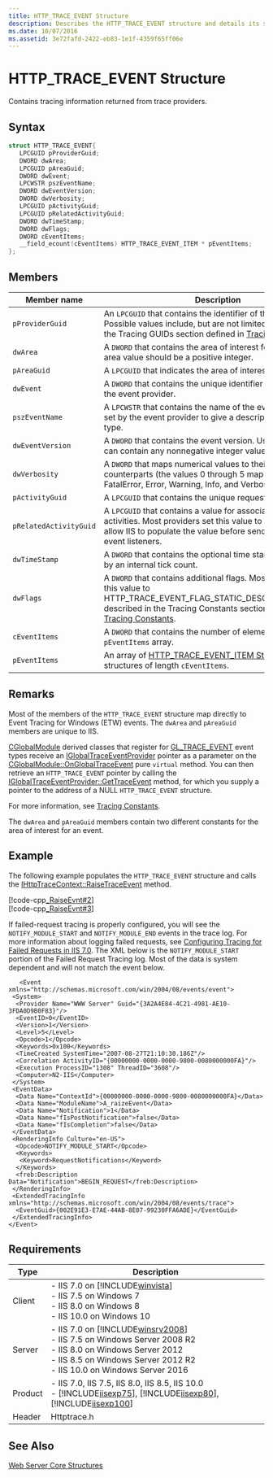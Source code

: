 ```yaml
---
title: HTTP_TRACE_EVENT Structure
description: Describes the HTTP_TRACE_EVENT structure and details its syntax, members, remarks, code example, and requirements.
ms.date: 10/07/2016
ms.assetid: 3e72fafd-2422-eb83-1e1f-4359f65ff06e
---
```

# HTTP_TRACE_EVENT Structure
Contains tracing information returned from trace providers.  
  
## Syntax  
  
```cpp  
struct HTTP_TRACE_EVENT{  
   LPCGUID pProviderGuid;  
   DWORD dwArea;  
   LPCGUID pAreaGuid;  
   DWORD dwEvent;  
   LPCWSTR pszEventName;  
   DWORD dwEventVersion;  
   DWORD dwVerbosity;  
   LPCGUID pActivityGuid;  
   LPCGUID pRelatedActivityGuid;  
   DWORD dwTimeStamp;  
   DWORD dwFlags;  
   DWORD cEventItems;  
   __field_ecount(cEventItems) HTTP_TRACE_EVENT_ITEM * pEventItems;  
};  
```  
  
## Members  
  
|Member name|Description|  
|-----------------|-----------------|  
|`pProviderGuid`|An `LPCGUID` that contains the identifier of the provider. Possible values include, but are not limited to, the values in the Tracing GUIDs section defined in [Tracing Constants](../../web-development-reference/native-code-api-reference/tracing-constants.md).|  
|`dwArea`|A `DWORD` that contains the area of interest for the event. The area value should be a positive integer.|  
|`pAreaGuid`|A `LPCGUID` that indicates the area of interest.|  
|`dwEvent`|A `DWORD` that contains the unique identifier of the event for the event provider.|  
|`pszEventName`|A `LPCWSTR` that contains the name of the event. This value is set by the event provider to give a description of the event type.|  
|`dwEventVersion`|A `DWORD` that contains the event version. Usually 0 or 1, but can contain any nonnegative integer value.|  
|`dwVerbosity`|A `DWORD` that maps numerical values to their verbose counterparts (the values 0 through 5 map to General, FatalError, Error, Warning, Info, and Verbose).|  
|`pActivityGuid`|A `LPCGUID` that contains the unique request identifier.|  
|`pRelatedActivityGuid`|A `LPCGUID` that contains a value for associating related activities. Most providers set this value to NULL and then allow IIS to populate the value before sending the event to event listeners.|  
|`dwTimeStamp`|A `DWORD` that contains the optional time stamp, represented by an internal tick count.|  
|`dwFlags`|A `DWORD` that contains additional flags. Most providers set this value to HTTP_TRACE_EVENT_FLAG_STATIC_DESCRIPTIVE_FIELDS, described in the Tracing Constants section defined in [Tracing Constants](../../web-development-reference/native-code-api-reference/tracing-constants.md).|  
|`cEventItems`|A `DWORD` that contains the number of elements in the `pEventItems` array.|  
|`pEventItems`|An array of [HTTP_TRACE_EVENT_ITEM Structure](../../web-development-reference/native-code-api-reference/http-trace-event-item-structure.md) structures of length `cEventItems`.|  
  
## Remarks  
 Most of the members of the `HTTP_TRACE_EVENT` structure map directly to Event Tracing for Windows (ETW) events. The `dwArea` and `pAreaGuid` members are unique to IIS.  
  
 [CGlobalModule](../../web-development-reference/native-code-api-reference/cglobalmodule-class.md) derived classes that register for [GL_TRACE_EVENT](../../web-development-reference/native-code-api-reference/request-processing-constants.md) event types receive an [IGlobalTraceEventProvider](../../web-development-reference/native-code-api-reference/iglobaltraceeventprovider-interface.md) pointer as a parameter on the [CGlobalModule::OnGlobalTraceEvent](../../web-development-reference/native-code-api-reference/cglobalmodule-onglobaltraceevent-method.md) pure `virtual` method. You can then retrieve an `HTTP_TRACE_EVENT` pointer by calling the [IGlobalTraceEventProvider::GetTraceEvent](../../web-development-reference/native-code-api-reference/iglobaltraceeventprovider-gettraceevent-method.md) method, for which you supply a pointer to the address of a NULL `HTTP_TRACE_EVENT` structure.  
  
 For more information, see [Tracing Constants](../../web-development-reference/native-code-api-reference/tracing-constants.md).  
  
 The `dwArea` and `pAreaGuid` members contain two different constants for the area of interest for an event.  
  
## Example  
 The following example populates the `HTTP_TRACE_EVENT` structure and calls the [IHttpTraceContext::RaiseTraceEvent](../../web-development-reference/native-code-api-reference/ihttptracecontext-raisetraceevent-method.md) method.  
  
 [!code-cpp[_RaiseEvnt#2](../../../samples/snippets/cpp/VS_Snippets_IIS/IIS7/_RaiseEvnt/cpp/IHttpResponseWriteEntityChunkByReference.cpp#2)]  
[!code-cpp[_RaiseEvnt#3](../../../samples/snippets/cpp/VS_Snippets_IIS/IIS7/_RaiseEvnt/cpp/MyTrcEvnt.h#3)]  
  
 If failed-request tracing is properly configured, you will see the `NOTIFY_MODULE_START` and `NOTIFY_MODULE_END` events in the trace log. For more information about logging failed requests, see [Configuring Tracing for Failed Requests in IIS 7.0](https://go.microsoft.com/fwlink/?LinkId=99788). The XML below is the `NOTIFY_MODULE_START` portion of the Failed Request Tracing log. Most of the data is system dependent and will not match the event below.  
  
```  
   <Event xmlns="http://schemas.microsoft.com/win/2004/08/events/event">  
 <System>  
  <Provider Name="WWW Server" Guid="{3A2A4E84-4C21-4981-AE10-3FDA0D9B0F83}"/>  
  <EventID>0</EventID>  
  <Version>1</Version>  
  <Level>5</Level>  
  <Opcode>1</Opcode>  
  <Keywords>0x100</Keywords>  
  <TimeCreated SystemTime="2007-08-27T21:10:30.186Z"/>  
  <Correlation ActivityID="{00000000-0000-0000-9800-0080000000FA}"/>  
  <Execution ProcessID="1308" ThreadID="3608"/>  
  <Computer>N2-IIS</Computer>  
 </System>  
 <EventData>  
  <Data Name="ContextId">{00000000-0000-0000-9800-0080000000FA}</Data>  
  <Data Name="ModuleName">A_raizeEvent</Data>  
  <Data Name="Notification">1</Data>  
  <Data Name="fIsPostNotification">false</Data>  
  <Data Name="fIsCompletion">false</Data>  
 </EventData>  
 <RenderingInfo Culture="en-US">  
  <Opcode>NOTIFY_MODULE_START</Opcode>  
  <Keywords>  
   <Keyword>RequestNotifications</Keyword>  
  </Keywords>  
  <freb:Description Data="Notification">BEGIN_REQUEST</freb:Description>  
 </RenderingInfo>  
 <ExtendedTracingInfo xmlns="http://schemas.microsoft.com/win/2004/08/events/trace">  
  <EventGuid>{002E91E3-E7AE-44AB-8E07-99230FFA6ADE}</EventGuid>  
 </ExtendedTracingInfo>  
</Event>  
```  
  
## Requirements  
  
|Type|Description|  
|----------|-----------------|  
|Client|-   IIS 7.0 on [!INCLUDE[winvista](../../wmi-provider/includes/winvista-md.md)]<br />-   IIS 7.5 on Windows 7<br />-   IIS 8.0 on Windows 8<br />-   IIS 10.0 on Windows 10|  
|Server|-   IIS 7.0 on [!INCLUDE[winsrv2008](../../wmi-provider/includes/winsrv2008-md.md)]<br />-   IIS 7.5 on Windows Server 2008 R2<br />-   IIS 8.0 on Windows Server 2012<br />-   IIS 8.5 on Windows Server 2012 R2<br />-   IIS 10.0 on Windows Server 2016|  
|Product|-   IIS 7.0, IIS 7.5, IIS 8.0, IIS 8.5, IIS 10.0<br />-   [!INCLUDE[iisexp75](../../web-development-reference/native-code-api-reference/includes/iisexp75-md.md)], [!INCLUDE[iisexp80](../../web-development-reference/native-code-api-reference/includes/iisexp80-md.md)], [!INCLUDE[iisexp100](../../web-development-reference/native-code-api-reference/includes/iisexp100-md.md)]|  
|Header|Httptrace.h|  
  
## See Also  
 [Web Server Core Structures](../../web-development-reference/native-code-api-reference/web-server-core-structures.md)
